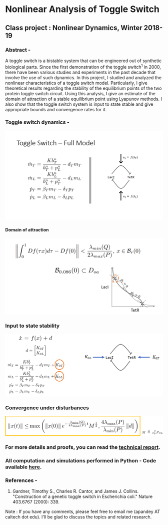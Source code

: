 # Nonlinear Analysis of Toggle Switch
## Class project : Nonlinear Dynamics, Winter 2018-19

### Abstract - 
A toggle switch is a bistable system that can be engineered out of synthetic biological parts. 
Since the first demonstration of the toggle switch<sup>1</sup> in 2000, there have been various studies and experiments in the past decade that involve the use of such dynamics.
In this project, I studied and analyzed the nonlinear characteristics of a toggle switch model. 
Particularly, I give theoretical results regarding the stability of the equilibrium points of the two protein toggle switch circuit. 
Using this analysis, I give an estimate of the domain of attraction of a stable equilibrium point using Lyapunov methods. 
I also show that the toggle switch system is input to state stable and give appropriate bounds and convergence rates for it. 

### Toggle switch dynamics - 
![toggle-switch](model_pic.PNG)

#### Domain of attraction
![math1](nullcline_math.PNG)

### Input to state stability
![iss_model](leaky_expression.PNG)

### Convergence under disturbances
![convergence](iss_math.png)

### For more details and proofs, you can read the [technical report](https://github.com/ayush9pandey/toggle_switch/blob/master/final%20report.pdf).
### All computation and simulations performed in Python - Code available [here](https://github.com/ayush9pandey/toggle_switch).

### References -
1. Gardner, Timothy S., Charles R. Cantor, and James J. Collins. "Construction of a genetic toggle switch in Escherichia coli." Nature 403.6767 (2000): 339.


Note : If you have any comments, please feel free to email me (apandey AT caltech dot edu). I'll be glad to discuss the topics and related research. 